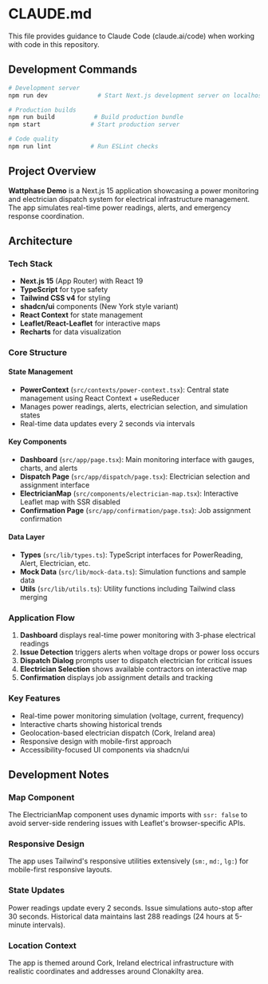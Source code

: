 # CLAUDE.md

This file provides guidance to Claude Code (claude.ai/code) when working with code in this repository.

## Development Commands

```bash
# Development server
npm run dev              # Start Next.js development server on localhost:3000

# Production builds
npm run build           # Build production bundle
npm start              # Start production server

# Code quality
npm run lint           # Run ESLint checks
```

## Project Overview

**Wattphase Demo** is a Next.js 15 application showcasing a power monitoring and electrician dispatch system for electrical infrastructure management. The app simulates real-time power readings, alerts, and emergency response coordination.

## Architecture

### Tech Stack
- **Next.js 15** (App Router) with React 19
- **TypeScript** for type safety
- **Tailwind CSS v4** for styling
- **shadcn/ui** components (New York style variant)
- **React Context** for state management
- **Leaflet/React-Leaflet** for interactive maps
- **Recharts** for data visualization

### Core Structure

#### State Management
- **PowerContext** (`src/contexts/power-context.tsx`): Central state management using React Context + useReducer
- Manages power readings, alerts, electrician selection, and simulation states
- Real-time data updates every 2 seconds via intervals

#### Key Components
- **Dashboard** (`src/app/page.tsx`): Main monitoring interface with gauges, charts, and alerts
- **Dispatch Page** (`src/app/dispatch/page.tsx`): Electrician selection and assignment interface  
- **ElectricianMap** (`src/components/electrician-map.tsx`): Interactive Leaflet map with SSR disabled
- **Confirmation Page** (`src/app/confirmation/page.tsx`): Job assignment confirmation

#### Data Layer
- **Types** (`src/lib/types.ts`): TypeScript interfaces for PowerReading, Alert, Electrician, etc.
- **Mock Data** (`src/lib/mock-data.ts`): Simulation functions and sample data
- **Utils** (`src/lib/utils.ts`): Utility functions including Tailwind class merging

### Application Flow
1. **Dashboard** displays real-time power monitoring with 3-phase electrical readings
2. **Issue Detection** triggers alerts when voltage drops or power loss occurs  
3. **Dispatch Dialog** prompts user to dispatch electrician for critical issues
4. **Electrician Selection** shows available contractors on interactive map
5. **Confirmation** displays job assignment details and tracking

### Key Features
- Real-time power monitoring simulation (voltage, current, frequency)
- Interactive charts showing historical trends
- Geolocation-based electrician dispatch (Cork, Ireland area)
- Responsive design with mobile-first approach
- Accessibility-focused UI components via shadcn/ui

## Development Notes

### Map Component
The ElectricianMap component uses dynamic imports with `ssr: false` to avoid server-side rendering issues with Leaflet's browser-specific APIs.

### Responsive Design
The app uses Tailwind's responsive utilities extensively (`sm:`, `md:`, `lg:`) for mobile-first responsive layouts.

### State Updates
Power readings update every 2 seconds. Issue simulations auto-stop after 30 seconds. Historical data maintains last 288 readings (24 hours at 5-minute intervals).

### Location Context
The app is themed around Cork, Ireland electrical infrastructure with realistic coordinates and addresses around Clonakilty area.